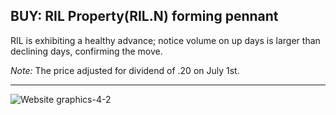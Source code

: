 ## BUY: RIL Property(RIL.N) forming pennant

RIL is exhibiting a healthy advance; notice volume on up days is larger than declining days, confirming the move.

*Note:* The price adjusted for dividend of .20 on July 1st.

---

![Website graphics-4-2](https://github.com/stockpickslk/stockpickslk.github.io/assets/173802017/48a29224-f7d2-4f74-bd69-a191a47dee20)
